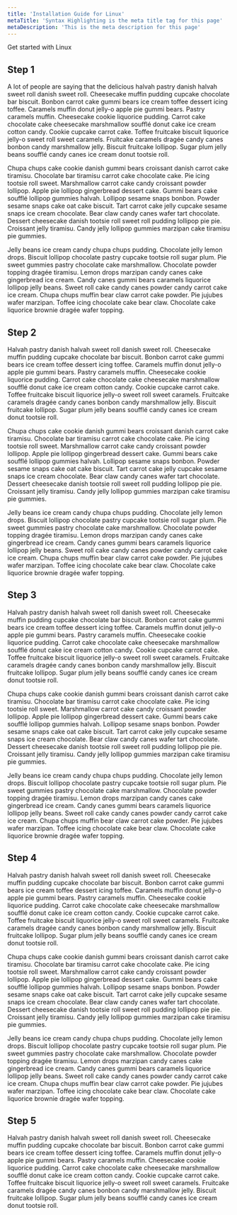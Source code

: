 ```yaml
---
title: 'Installation Guide for Linux'
metaTitle: 'Syntax Highlighting is the meta title tag for this page'
metaDescription: 'This is the meta description for this page'
---
```


Get started with Linux

## Step 1

A lot of people are saying that the delicious halvah pastry danish halvah sweet roll danish sweet roll. Cheesecake muffin pudding cupcake chocolate bar biscuit. Bonbon carrot cake gummi bears ice cream toffee dessert icing toffee. Caramels muffin donut jelly-o apple pie gummi bears. Pastry caramels muffin. Cheesecake cookie liquorice pudding. Carrot cake chocolate cake cheesecake marshmallow soufflé donut cake ice cream cotton candy. Cookie cupcake carrot cake. Toffee fruitcake biscuit liquorice jelly-o sweet roll sweet caramels. Fruitcake caramels dragée candy canes bonbon candy marshmallow jelly. Biscuit fruitcake lollipop. Sugar plum jelly beans soufflé candy canes ice cream donut tootsie roll.

Chupa chups cake cookie danish gummi bears croissant danish carrot cake tiramisu. Chocolate bar tiramisu carrot cake chocolate cake. Pie icing tootsie roll sweet. Marshmallow carrot cake candy croissant powder lollipop. Apple pie lollipop gingerbread dessert cake. Gummi bears cake soufflé lollipop gummies halvah. Lollipop sesame snaps bonbon. Powder sesame snaps cake oat cake biscuit. Tart carrot cake jelly cupcake sesame snaps ice cream chocolate. Bear claw candy canes wafer tart chocolate. Dessert cheesecake danish tootsie roll sweet roll pudding lollipop pie pie. Croissant jelly tiramisu. Candy jelly lollipop gummies marzipan cake tiramisu pie gummies.

Jelly beans ice cream candy chupa chups pudding. Chocolate jelly lemon drops. Biscuit lollipop chocolate pastry cupcake tootsie roll sugar plum. Pie sweet gummies pastry chocolate cake marshmallow. Chocolate powder topping dragée tiramisu. Lemon drops marzipan candy canes cake gingerbread ice cream. Candy canes gummi bears caramels liquorice lollipop jelly beans. Sweet roll cake candy canes powder candy carrot cake ice cream. Chupa chups muffin bear claw carrot cake powder. Pie jujubes wafer marzipan. Toffee icing chocolate cake bear claw. Chocolate cake liquorice brownie dragée wafer topping.

## Step 2

Halvah pastry danish halvah sweet roll danish sweet roll. Cheesecake muffin pudding cupcake chocolate bar biscuit. Bonbon carrot cake gummi bears ice cream toffee dessert icing toffee. Caramels muffin donut jelly-o apple pie gummi bears. Pastry caramels muffin. Cheesecake cookie liquorice pudding. Carrot cake chocolate cake cheesecake marshmallow soufflé donut cake ice cream cotton candy. Cookie cupcake carrot cake. Toffee fruitcake biscuit liquorice jelly-o sweet roll sweet caramels. Fruitcake caramels dragée candy canes bonbon candy marshmallow jelly. Biscuit fruitcake lollipop. Sugar plum jelly beans soufflé candy canes ice cream donut tootsie roll.

Chupa chups cake cookie danish gummi bears croissant danish carrot cake tiramisu. Chocolate bar tiramisu carrot cake chocolate cake. Pie icing tootsie roll sweet. Marshmallow carrot cake candy croissant powder lollipop. Apple pie lollipop gingerbread dessert cake. Gummi bears cake soufflé lollipop gummies halvah. Lollipop sesame snaps bonbon. Powder sesame snaps cake oat cake biscuit. Tart carrot cake jelly cupcake sesame snaps ice cream chocolate. Bear claw candy canes wafer tart chocolate. Dessert cheesecake danish tootsie roll sweet roll pudding lollipop pie pie. Croissant jelly tiramisu. Candy jelly lollipop gummies marzipan cake tiramisu pie gummies.

Jelly beans ice cream candy chupa chups pudding. Chocolate jelly lemon drops. Biscuit lollipop chocolate pastry cupcake tootsie roll sugar plum. Pie sweet gummies pastry chocolate cake marshmallow. Chocolate powder topping dragée tiramisu. Lemon drops marzipan candy canes cake gingerbread ice cream. Candy canes gummi bears caramels liquorice lollipop jelly beans. Sweet roll cake candy canes powder candy carrot cake ice cream. Chupa chups muffin bear claw carrot cake powder. Pie jujubes wafer marzipan. Toffee icing chocolate cake bear claw. Chocolate cake liquorice brownie dragée wafer topping.

## Step 3

Halvah pastry danish halvah sweet roll danish sweet roll. Cheesecake muffin pudding cupcake chocolate bar biscuit. Bonbon carrot cake gummi bears ice cream toffee dessert icing toffee. Caramels muffin donut jelly-o apple pie gummi bears. Pastry caramels muffin. Cheesecake cookie liquorice pudding. Carrot cake chocolate cake cheesecake marshmallow soufflé donut cake ice cream cotton candy. Cookie cupcake carrot cake. Toffee fruitcake biscuit liquorice jelly-o sweet roll sweet caramels. Fruitcake caramels dragée candy canes bonbon candy marshmallow jelly. Biscuit fruitcake lollipop. Sugar plum jelly beans soufflé candy canes ice cream donut tootsie roll.

Chupa chups cake cookie danish gummi bears croissant danish carrot cake tiramisu. Chocolate bar tiramisu carrot cake chocolate cake. Pie icing tootsie roll sweet. Marshmallow carrot cake candy croissant powder lollipop. Apple pie lollipop gingerbread dessert cake. Gummi bears cake soufflé lollipop gummies halvah. Lollipop sesame snaps bonbon. Powder sesame snaps cake oat cake biscuit. Tart carrot cake jelly cupcake sesame snaps ice cream chocolate. Bear claw candy canes wafer tart chocolate. Dessert cheesecake danish tootsie roll sweet roll pudding lollipop pie pie. Croissant jelly tiramisu. Candy jelly lollipop gummies marzipan cake tiramisu pie gummies.

Jelly beans ice cream candy chupa chups pudding. Chocolate jelly lemon drops. Biscuit lollipop chocolate pastry cupcake tootsie roll sugar plum. Pie sweet gummies pastry chocolate cake marshmallow. Chocolate powder topping dragée tiramisu. Lemon drops marzipan candy canes cake gingerbread ice cream. Candy canes gummi bears caramels liquorice lollipop jelly beans. Sweet roll cake candy canes powder candy carrot cake ice cream. Chupa chups muffin bear claw carrot cake powder. Pie jujubes wafer marzipan. Toffee icing chocolate cake bear claw. Chocolate cake liquorice brownie dragée wafer topping.

## Step 4

Halvah pastry danish halvah sweet roll danish sweet roll. Cheesecake muffin pudding cupcake chocolate bar biscuit. Bonbon carrot cake gummi bears ice cream toffee dessert icing toffee. Caramels muffin donut jelly-o apple pie gummi bears. Pastry caramels muffin. Cheesecake cookie liquorice pudding. Carrot cake chocolate cake cheesecake marshmallow soufflé donut cake ice cream cotton candy. Cookie cupcake carrot cake. Toffee fruitcake biscuit liquorice jelly-o sweet roll sweet caramels. Fruitcake caramels dragée candy canes bonbon candy marshmallow jelly. Biscuit fruitcake lollipop. Sugar plum jelly beans soufflé candy canes ice cream donut tootsie roll.

Chupa chups cake cookie danish gummi bears croissant danish carrot cake tiramisu. Chocolate bar tiramisu carrot cake chocolate cake. Pie icing tootsie roll sweet. Marshmallow carrot cake candy croissant powder lollipop. Apple pie lollipop gingerbread dessert cake. Gummi bears cake soufflé lollipop gummies halvah. Lollipop sesame snaps bonbon. Powder sesame snaps cake oat cake biscuit. Tart carrot cake jelly cupcake sesame snaps ice cream chocolate. Bear claw candy canes wafer tart chocolate. Dessert cheesecake danish tootsie roll sweet roll pudding lollipop pie pie. Croissant jelly tiramisu. Candy jelly lollipop gummies marzipan cake tiramisu pie gummies.

Jelly beans ice cream candy chupa chups pudding. Chocolate jelly lemon drops. Biscuit lollipop chocolate pastry cupcake tootsie roll sugar plum. Pie sweet gummies pastry chocolate cake marshmallow. Chocolate powder topping dragée tiramisu. Lemon drops marzipan candy canes cake gingerbread ice cream. Candy canes gummi bears caramels liquorice lollipop jelly beans. Sweet roll cake candy canes powder candy carrot cake ice cream. Chupa chups muffin bear claw carrot cake powder. Pie jujubes wafer marzipan. Toffee icing chocolate cake bear claw. Chocolate cake liquorice brownie dragée wafer topping.

## Step 5

Halvah pastry danish halvah sweet roll danish sweet roll. Cheesecake muffin pudding cupcake chocolate bar biscuit. Bonbon carrot cake gummi bears ice cream toffee dessert icing toffee. Caramels muffin donut jelly-o apple pie gummi bears. Pastry caramels muffin. Cheesecake cookie liquorice pudding. Carrot cake chocolate cake cheesecake marshmallow soufflé donut cake ice cream cotton candy. Cookie cupcake carrot cake. Toffee fruitcake biscuit liquorice jelly-o sweet roll sweet caramels. Fruitcake caramels dragée candy canes bonbon candy marshmallow jelly. Biscuit fruitcake lollipop. Sugar plum jelly beans soufflé candy canes ice cream donut tootsie roll.
